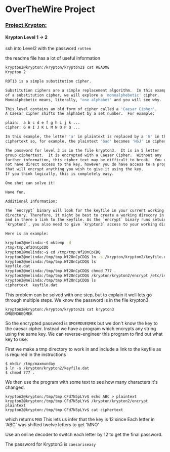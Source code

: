 # OverTheWire Project

### [Project Krypton:](http://overthewire.org/wargames/krypton/)

#### Krypton Level 1 -> 2

ssh into Level2 with the password `rotten`

the readme file has a lot of useful information

```bash
krypton2@krypton:/krypton/krypton2$ cat README
Krypton 2

ROT13 is a simple substitution cipher.

Substitution ciphers are a simple replacement algorithm.  In this example
of a substitution cipher, we will explore a 'monoalphebetic' cipher.
Monoalphebetic means, literally, "one alphabet" and you will see why.

This level contains an old form of cipher called a 'Caesar Cipher'.
A Caesar cipher shifts the alphabet by a set number.  For example:

plain:	a b c d e f g h i j k ...
cipher:	G H I J K L M N O P Q ...

In this example, the letter 'a' in plaintext is replaced by a 'G' in the
ciphertext so, for example, the plaintext 'bad' becomes 'HGJ' in ciphertext.

The password for level 3 is in the file krypton3.  It is in 5 letter
group ciphertext.  It is encrypted with a Caesar Cipher.  Without any
further information, this cipher text may be difficult to break.  You do
not have direct access to the key, however you do have access to a program
that will encrypt anything you wish to give it using the key.  
If you think logically, this is completely easy.

One shot can solve it!

Have fun.

Additional Information:

The `encrypt` binary will look for the keyfile in your current working
directory. Therefore, it might be best to create a working direcory in /tmp
and in there a link to the keyfile. As the `encrypt` binary runs setuid
`krypton3`, you also need to give `krypton3` access to your working directory.

Here is an example:

krypton2@melinda:~$ mktemp -d
/tmp/tmp.Wf2OnCpCDQ
krypton2@melinda:~$ cd /tmp/tmp.Wf2OnCpCDQ
krypton2@melinda:/tmp/tmp.Wf2OnCpCDQ$ ln -s /krypton/krypton2/keyfile.dat
krypton2@melinda:/tmp/tmp.Wf2OnCpCDQ$ ls
keyfile.dat
krypton2@melinda:/tmp/tmp.Wf2OnCpCDQ$ chmod 777 .
krypton2@melinda:/tmp/tmp.Wf2OnCpCDQ$ /krypton/krypton2/encrypt /etc/issue
krypton2@melinda:/tmp/tmp.Wf2OnCpCDQ$ ls
ciphertext  keyfile.dat

```

This problem can be solved with one step, but to explain it well lets go through multiple steps.
We know the password is in the file krypton3
```
krypton2@krypton:/krypton/krypton2$ cat krypton3
OMQEMDUEQMEK
```

So the encrypted password is `OMQEMDUEQMEK` but we don't know the key to the caesar cipher.
Instead we have a program which encrypts any string using the same key. We can reverse-engineer this program to find out what key to use.

First we make a tmp directory to work in and include a link to the keyfile as is required in the instructions

```
$ mkdir /tmp/maxmunday
$ ln -s /krypton/krypton2/keyfile.dat
$ chmod 777 .
```

We then use the program with some text to see how many characters it's changed.

```
krypton2@krypton:/tmp/tmp.CFd7N5pLYv$ echo ABC > plaintext  
krypton2@krypton:/tmp/tmp.CFd7N5pLYv$ /krypton/krypton2/encrypt plaintext
krypton2@krypton:/tmp/tmp.CFd7N5pLYv$ cat ciphertext
```

which returns `MNO`
This lets us infer that the key is 12 since Each letter in 'ABC' was shifted twelve letters to get 'MNO'

Use an online decoder to switch each letter by 12 to get the final password.

The password for Krypton3 is `caesariseasy`
